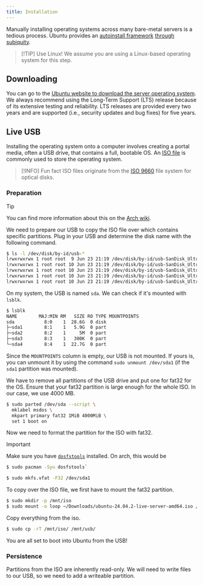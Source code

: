 ```yaml
---
title: Installation
---
```


Manually installing operating systems across many bare-metal servers is a tedious process.
Ubuntu provides an [autoinstall framework](https://canonical-subiquity.readthedocs-hosted.com/en/latest/) [through subiquity](https://github.com/canonical/subiquity).

> [!TIP] Use Linux!
> We assume you are using a Linux-based operating system for this step.

## Downloading

You can go to the [Ubuntu website to download the server operating system](https://ubuntu.com/download/server).
We always recommend using the Long-Term Support (LTS) release because of its extensive testing and reliability.
LTS releases are provided every two years and are supported (i.e., security updates and bug fixes) for five years.

## Live USB

Installing the operating system onto a computer involves creating a portal media, often a USB drive, that contains a full, bootable OS.
An [ISO file](https://en.wikipedia.org/wiki/Optical_disc_image) is commonly used to store the operating system.

> [!INFO] Fun fact
> ISO files originate from the [ISO 9660](https://en.wikipedia.org/wiki/ISO_9660) file system for optical disks.

### Preparation

> [!TIP]
> You can find more information about this on the [Arch wiki](https://wiki.archlinux.org/title/USB_flash_installation_medium).

We need to prepare our USB to copy the ISO file over which contains specific partitions.
Plug in your USB and determine the disk name with the following command.

```bash
$ ls -l /dev/disk/by-id/usb-*
lrwxrwxrwx 1 root root  9 Jun 23 21:19 /dev/disk/by-id/usb-SanDisk_Ultra_4C530001210902121330-0:0 -> ../../sda
lrwxrwxrwx 1 root root 10 Jun 23 21:19 /dev/disk/by-id/usb-SanDisk_Ultra_4C530001210902121330-0:0-part1 -> ../../sda1
lrwxrwxrwx 1 root root 10 Jun 23 21:19 /dev/disk/by-id/usb-SanDisk_Ultra_4C530001210902121330-0:0-part2 -> ../../sda2
lrwxrwxrwx 1 root root 10 Jun 23 21:19 /dev/disk/by-id/usb-SanDisk_Ultra_4C530001210902121330-0:0-part3 -> ../../sda3
lrwxrwxrwx 1 root root 10 Jun 23 21:19 /dev/disk/by-id/usb-SanDisk_Ultra_4C530001210902121330-0:0-part4 -> ../../sda4
```

On my system, the USB is named `sda`.
We can check if it's mounted with `lsblk`.

```bash
$ lsblk
NAME        MAJ:MIN RM   SIZE RO TYPE MOUNTPOINTS
sda           8:0    1  28.6G  0 disk
├─sda1        8:1    1   5.9G  0 part
├─sda2        8:2    1     5M  0 part
├─sda3        8:3    1   300K  0 part
└─sda4        8:4    1  22.7G  0 part
```

Since the `MOUNTPOINTS` column is empty, our USB is not mounted.
If yours is, you can unmount it by using the command `sudo unmount /dev/sda1` (if the `sda1` partition was mounted).


We have to remove all partitions of the USB drive and put one for fat32 for the OS.
Ensure that your fat32 partition is large enough for the whole ISO.
In our case, we use 4000 MB.

```bash
$ sudo parted /dev/sda --script \
  mklabel msdos \
  mkpart primary fat32 1MiB 4000MiB \
  set 1 boot on
```

Now we need to format the partition for the ISO with fat32.

> [!important]
> Make sure you have [`dosfstools`](https://github.com/dosfstools/dosfstools) installed.
> On arch, this would be
>
> ```bash
> $ sudo pacman -Syu dosfstools`
> ```

```bash
$ sudo mkfs.vfat -F32 /dev/sda1
```

To copy over the ISO file, we first have to mount the fat32 partition.

```bash
$ sudo mkdir -p /mnt/iso
$ sudo mount -o loop ~/Downloads/ubuntu-24.04.2-live-server-amd64.iso /mnt/iso
```

Copy everything from the iso.

```bash
$ sudo cp -rT /mnt/iso/ /mnt/usb/
```

You are all set to boot into Ubuntu from the USB!

### Persistence

Partitions from the ISO are inherently read-only.
We will need to write files to our USB, so we need to add a writeable partition.


